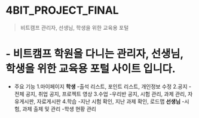 # 4BIT_PROJECT_FINAL

>비트캠프 관리자, 선생님, 학생을 위한 교육용 포털 

 

# - 비트캠프 학원을 다니는 관리자, 선생님, 학생을 위한 교육용 포털 사이트 입니다.

 - 주요 기능
	1.마이페이지
	**학생**
	-출석 리스트, 포인트 리스트, 개인정보 수정
	2.공지
	-전체 공지, 취업 공지, 프로젝트 영상
	3.수업
	-우리반 공지, 시험 관리, 과제 관리, 자유게시판, 자료게시판
	4.학습
	-지난 시험 확인, 지난 과제 확인, 로드맵
	**선생님**
	-시험, 과제 출제 및 관리
	-학생 현황 관리
<!--stackedit_data:
eyJoaXN0b3J5IjpbMTMyMTA5ODc1MywtNDE2MTU1Nzc5LC0xOT
c1OTc5NTk3XX0=
-->